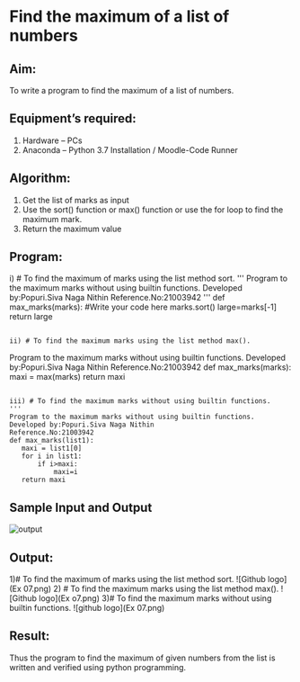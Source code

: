 # Find the maximum of a list of numbers
## Aim:
To write a program to find the maximum of a list of numbers.
## Equipment’s required:
1.	Hardware – PCs
2.	Anaconda – Python 3.7 Installation / Moodle-Code Runner
## Algorithm:
1.	Get the list of marks as input
2.	Use the sort() function or max() function or use the for loop to find the maximum mark.
3.	Return the maximum value
## Program:

i)	# To find the maximum of marks using the list method sort.
''' 
Program to the maximum marks without using builtin functions.
Developed by:Popuri.Siva Naga Nithin
Reference.No:21003942
'''
def max_marks(marks):
    #Write your code here
    marks.sort()
    large=marks[-1]
    return large



```

ii)	# To find the maximum marks using the list method max().
```
Program to the maximum marks without using builtin functions.
Developed by:Popuri.Siva Naga Nithin
Reference.No:21003942
def max_marks(marks):
    maxi = max(marks)
    return maxi
 ```

iii) # To find the maximum marks without using builtin functions.
''' 
Program to the maximum marks without using builtin functions.
Developed by:Popuri.Siva Naga Nithin
Reference.No:21003942
def max_marks(list1):
    maxi = list1[0]
    for i in list1:
        if i>maxi:
            maxi=i
    return maxi
```
## Sample Input and Output
![output](./img/max_marks1.jpg) 

## Output:
1)# To find the maximum of marks using the list method sort.
![Github logo](Ex 07.png)
2)	# To find the maximum marks using the list method max().
![Github logo](Ex o7.png)
3)# To find the maximum marks without using builtin functions.
![github logo](Ex 07.png)

## Result:
Thus the program to find the maximum of given numbers from the list is written and verified using python programming.
